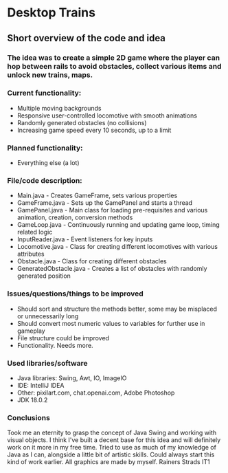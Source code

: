 # Desktop Trains
## Short overview of the code and idea
### The idea was to create a simple 2D game where the player can hop between rails to avoid obstacles, collect various items and unlock new trains, maps.
### Current functionality:
- Multiple moving backgrounds
- Responsive user-controlled locomotive with smooth animations
- Randomly generated obstacles (no collisions)
- Increasing game speed every 10 seconds, up to a limit
### Planned functionality:
- Everything else (a lot)
### File/code description:
- Main.java - Creates GameFrame, sets various properties
- GameFrame.java - Sets up the GamePanel and starts a thread
- GamePanel.java - Main class for loading pre-requisites and various animation, creation, conversion methods
- GameLoop.java - Continuously running and updating game loop, timing related logic
- InputReader.java - Event listeners for key inputs
- Locomotive.java - Class for creating different locomotives with various attributes
- Obstacle.java - Class for creating different obstacles
- GeneratedObstacle.java - Creates a list of obstacles with randomly generated position
### Issues/questions/things to be improved
- Should sort and structure the methods better, some may be misplaced or unnecessarily long
- Should convert most numeric values to variables for further use in gameplay
- File structure could be improved
- Functionality. Needs more.
### Used libraries/software
- Java libraries: Swing, Awt, IO, ImageIO
- IDE: IntelliJ IDEA
- Other: pixilart.com, chat.openai.com, Adobe Photoshop
- JDK 18.0.2
### Conclusions
Took me an eternity to grasp the concept of Java Swing and working with visual objects. I think I've built a decent base for this idea and will definitely work on it more in my free time. Tried to use as much of my knowledge of Java as I can, alongside a little bit of artistic skills. Could always start this kind of work earlier.
All graphics are made by myself.
Rainers Strads IT1